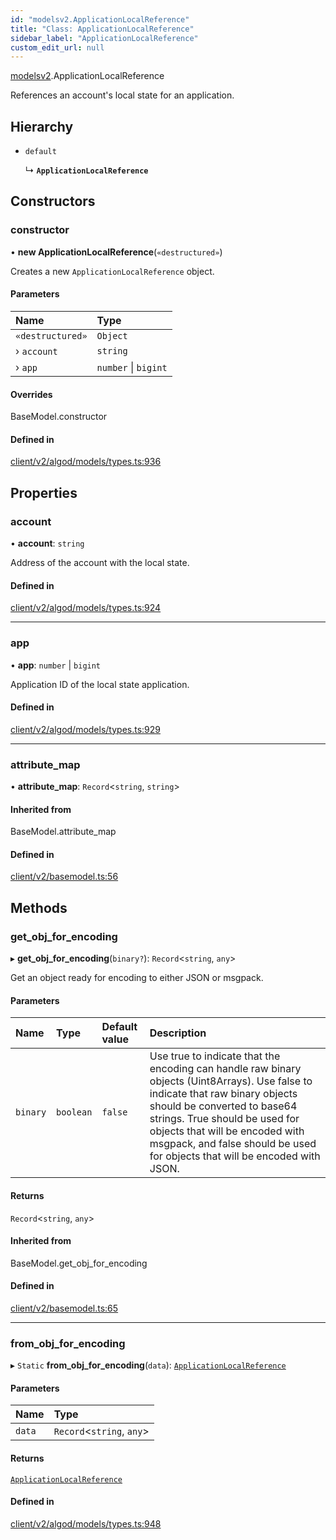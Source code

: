 ```yaml
---
id: "modelsv2.ApplicationLocalReference"
title: "Class: ApplicationLocalReference"
sidebar_label: "ApplicationLocalReference"
custom_edit_url: null
---
```


[modelsv2](../namespaces/modelsv2.md).ApplicationLocalReference

References an account's local state for an application.

## Hierarchy

- `default`

  ↳ **`ApplicationLocalReference`**

## Constructors

### constructor

• **new ApplicationLocalReference**(`«destructured»`)

Creates a new `ApplicationLocalReference` object.

#### Parameters

| Name | Type |
| :------ | :------ |
| `«destructured»` | `Object` |
| › `account` | `string` |
| › `app` | `number` \| `bigint` |

#### Overrides

BaseModel.constructor

#### Defined in

[client/v2/algod/models/types.ts:936](https://github.com/joe-p/js-algorand-sdk/blob/6a3021f/src/client/v2/algod/models/types.ts#L936)

## Properties

### account

• **account**: `string`

Address of the account with the local state.

#### Defined in

[client/v2/algod/models/types.ts:924](https://github.com/joe-p/js-algorand-sdk/blob/6a3021f/src/client/v2/algod/models/types.ts#L924)

___

### app

• **app**: `number` \| `bigint`

Application ID of the local state application.

#### Defined in

[client/v2/algod/models/types.ts:929](https://github.com/joe-p/js-algorand-sdk/blob/6a3021f/src/client/v2/algod/models/types.ts#L929)

___

### attribute\_map

• **attribute\_map**: `Record`<`string`, `string`\>

#### Inherited from

BaseModel.attribute\_map

#### Defined in

[client/v2/basemodel.ts:56](https://github.com/joe-p/js-algorand-sdk/blob/6a3021f/src/client/v2/basemodel.ts#L56)

## Methods

### get\_obj\_for\_encoding

▸ **get_obj_for_encoding**(`binary?`): `Record`<`string`, `any`\>

Get an object ready for encoding to either JSON or msgpack.

#### Parameters

| Name | Type | Default value | Description |
| :------ | :------ | :------ | :------ |
| `binary` | `boolean` | `false` | Use true to indicate that the encoding can handle raw binary objects (Uint8Arrays). Use false to indicate that raw binary objects should be converted to base64 strings. True should be used for objects that will be encoded with msgpack, and false should be used for objects that will be encoded with JSON. |

#### Returns

`Record`<`string`, `any`\>

#### Inherited from

BaseModel.get\_obj\_for\_encoding

#### Defined in

[client/v2/basemodel.ts:65](https://github.com/joe-p/js-algorand-sdk/blob/6a3021f/src/client/v2/basemodel.ts#L65)

___

### from\_obj\_for\_encoding

▸ `Static` **from_obj_for_encoding**(`data`): [`ApplicationLocalReference`](modelsv2.ApplicationLocalReference.md)

#### Parameters

| Name | Type |
| :------ | :------ |
| `data` | `Record`<`string`, `any`\> |

#### Returns

[`ApplicationLocalReference`](modelsv2.ApplicationLocalReference.md)

#### Defined in

[client/v2/algod/models/types.ts:948](https://github.com/joe-p/js-algorand-sdk/blob/6a3021f/src/client/v2/algod/models/types.ts#L948)
